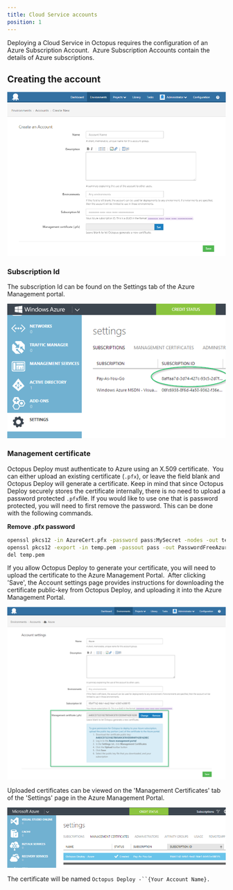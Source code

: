 ```yaml
---
title: Cloud Service accounts
position: 1
---
```



Deploying a Cloud Service in Octopus requires the configuration of an Azure Subscription Account.  Azure Subscription Accounts contain the details of Azure subscriptions.

## Creating the account


![](/docs/images/3049369/3278548.png)

### Subscription Id


The subscription Id can be found on the Settings tab of the Azure Management portal.


![](/docs/images/3049369/3278547.png)




### Management certificate


Octopus Deploy must authenticate to Azure using an X.509 certificate.  You can either upload an existing certificate (`.pfx`), or leave the field blank and Octopus Deploy will generate a certificate. Keep in mind that since Octopus Deploy securely stores the certificate internally, there is no need to upload a password protected `.pfx`file. If you would like to use one that is password protected, you will need to first remove the password. This can be done with the following commands.

**Remove .pfx password**

```bash
openssl pkcs12 -in AzureCert.pfx -password pass:MySecret -nodes -out temp.pem
openssl pkcs12 -export -in temp.pem -passout pass -out PasswordFreeAzureCert.pfx
del temp.pem
```


If you allow Octopus Deploy to generate your certificate, you will need to upload the certificate to the Azure Management Portal.  After clicking 'Save', the Account settings page provides instructions for downloading the certificate public-key from Octopus Deploy, and uploading it into the Azure Management Portal.


![](/docs/images/3049369/3278546.png)


Uploaded certificates can be viewed on the 'Management Certificates' tab of the 'Settings' page in the Azure Management Portal.


![](/docs/images/3049369/3278545.png)


The certificate will be named `Octopus Deploy -``{Your Account Name}.`
